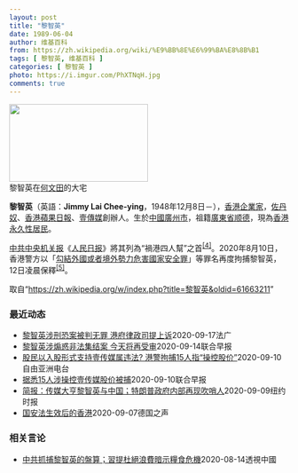 ```yaml
---
layout: post
title: "黎智英"
date: 1989-06-04
author: 维基百科
from: https://zh.wikipedia.org/wiki/%E9%BB%8E%E6%99%BA%E8%8B%B1
tags: [ 黎智英, 维基百科 ]
categories: [ 黎智英 ]
photo: https://i.imgur.com/PhXTNqH.jpg
comments: true
---
```

<div class="mw-parser-output"><div id="noteTA-3146cf78" class="noteTA"><div class="noteTA-group"><div data-noteta-group-source="module" data-noteta-group="IT"></div></div><div class="noteTA-local"><div data-noteta-code="zh:巧克力; zh-tw:巧克力; zh-hk:朱古力; zh-cn:巧克力;"></div><div data-noteta-code="zh-tw:黑道; zh-hk:黑社會; zh-cn:黑社会;"></div><div data-noteta-code="zh-tw:飯店; zh-hk:酒店; zh-cn:饭店;"></div><div data-noteta-code="zh-tw:伍佛維茲; zh-hk:沃夫維茲 ;zh-cn:沃尔福威茨;"></div></div></div>

<div class="thumb tright"><div class="thumbinner" style="width:252px;"><a href="/wiki/File:Jimmy_Lai_Chee-ying_home_in_Ho_Man_Tin_20200418.png" class="image"><img alt="" src="//upload.wikimedia.org/wikipedia/commons/thumb/9/9f/Jimmy_Lai_Chee-ying_home_in_Ho_Man_Tin_20200418.png/250px-Jimmy_Lai_Chee-ying_home_in_Ho_Man_Tin_20200418.png" decoding="async" width="250" height="140" class="thumbimage" srcset="//upload.wikimedia.org/wikipedia/commons/thumb/9/9f/Jimmy_Lai_Chee-ying_home_in_Ho_Man_Tin_20200418.png/375px-Jimmy_Lai_Chee-ying_home_in_Ho_Man_Tin_20200418.png 1.5x, //upload.wikimedia.org/wikipedia/commons/thumb/9/9f/Jimmy_Lai_Chee-ying_home_in_Ho_Man_Tin_20200418.png/500px-Jimmy_Lai_Chee-ying_home_in_Ho_Man_Tin_20200418.png 2x" data-file-width="861" data-file-height="481"></a>  <div class="thumbcaption"><div class="magnify"><a href="/wiki/File:Jimmy_Lai_Chee-ying_home_in_Ho_Man_Tin_20200418.png" class="internal" title="放大"></a></div>黎智英在<a href="/wiki/%E4%BD%95%E6%96%87%E7%94%B0" title="何文田">何文田</a>的大宅</div></div></div>
<p><b>黎智英</b>（英語：<span lang="en"><b>Jimmy Lai Chee-ying</b></span>，1948年12月8日<span class="useeditintro" title="Template:BLP editintro">－</span>），<a href="/wiki/%E9%A6%99%E6%B8%AF" title="香港">香港</a><a href="/wiki/%E4%BC%81%E4%B8%9A%E5%AE%B6" title="企业家">企業家</a>，<a href="/wiki/%E4%BD%90%E4%B8%B9%E5%A5%B4" title="佐丹奴">佐丹奴</a>、<a href="/wiki/%E8%98%8B%E6%9E%9C%E6%97%A5%E5%A0%B1_(%E9%A6%99%E6%B8%AF)" title="蘋果日報 (香港)">香港蘋果日報</a>、<a href="/wiki/%E5%A3%B9%E5%82%B3%E5%AA%92" title="壹傳媒">壹傳媒</a>創辦人。生於<a href="/wiki/%E4%B8%AD%E8%8F%AF%E6%B0%91%E5%9C%8B_(%E5%A4%A7%E9%99%B8%E6%99%82%E6%9C%9F)" class="mw-redirect" title="中華民國 (大陸時期)">中國</a><a href="/wiki/%E5%BB%A3%E5%B7%9E%E5%B8%82_(%E4%B8%AD%E8%8F%AF%E6%B0%91%E5%9C%8B)" title="廣州市 (中華民國)">廣州市</a>，祖籍<a href="/wiki/%E5%BB%A3%E6%9D%B1%E7%9C%81_(%E4%B8%AD%E8%8F%AF%E6%B0%91%E5%9C%8B)" title="廣東省 (中華民國)">廣東省</a><a href="/wiki/%E9%A1%BA%E5%BE%B7" class="mw-redirect" title="顺德">顺德</a>，現為<a href="/wiki/%E9%A6%99%E6%B8%AF%E5%B1%85%E6%B0%91#永久性居民" title="香港居民">香港永久性居民</a>。
</p><p><a href="/wiki/%E4%B8%AD%E5%85%B1%E4%B8%AD%E5%A4%AE%E6%9C%BA%E5%85%B3%E6%8A%A5" title="中共中央机关报">中共中央机关报</a>《<a href="/wiki/%E4%BA%BA%E6%B0%91%E6%97%A5%E6%8A%A5" title="人民日报">人民日报</a>》將其列為“禍港四人幫”之首<sup id="cite_ref-4" class="reference"><a href="#cite_note-4">[4]</a></sup>。2020年8月10日，香港警方以「<a href="/wiki/%E4%B8%AD%E8%8F%AF%E4%BA%BA%E6%B0%91%E5%85%B1%E5%92%8C%E5%9C%8B%E9%A6%99%E6%B8%AF%E7%89%B9%E5%88%A5%E8%A1%8C%E6%94%BF%E5%8D%80%E7%B6%AD%E8%AD%B7%E5%9C%8B%E5%AE%B6%E5%AE%89%E5%85%A8%E6%B3%95" title="中華人民共和國香港特別行政區維護國家安全法">勾結外國或者境外勢力危害國家安全罪</a>」等罪名再度拘捕黎智英，12日凌晨保釋<sup id="cite_ref-5" class="reference"><a href="#cite_note-5">[5]</a></sup>。
</p>
</div><noscript><img src="//zh.wikipedia.org/wiki/Special:CentralAutoLogin/start?type=1x1" alt="" title="" width="1" height="1" style="border: none; position: absolute;"></noscript>
<div class="printfooter">取自“<a dir="ltr" href="https://zh.wikipedia.org/w/index.php?title=黎智英&amp;oldid=61663211">https://zh.wikipedia.org/w/index.php?title=黎智英&amp;oldid=61663211</a>”</div><div id="recent-news"><h3>最近动态</h3><ul><li><a href="https://nodebe4.github.io/waimei/2020-09-17/%E9%BB%8E%E6%99%BA%E8%8B%B1%E6%B6%89%E5%88%91%E6%81%90%E6%A1%88%E8%A2%AB%E5%88%A4%E6%97%A0%E7%BD%AA-%E6%B8%AF%E5%BA%9C%E5%BE%8B%E6%94%BF%E5%8F%B8%E6%8F%90%E4%B8%8A%E8%AF%89" title="黎智英涉刑恐案被判无罪 港府律政司提上诉—— 18/09/2020 - 02:39 香港壹传媒创办人黎智英2017年在维多利亚花园参与纪念六四集会后，被控刑事恐吓一名《东方日报》记者。该案本月初...">黎智英涉刑恐案被判无罪 港府律政司提上诉</a><time>2020-09-17</time><a class="tag">法广</a></li>
<li><a href="https://nodebe4.github.io/waimei/2020-09-14/%E9%BB%8E%E6%99%BA%E8%8B%B1%E6%B6%89%E7%85%BD%E6%83%91%E9%9D%9E%E6%B3%95%E9%9B%86%E7%BB%93%E6%A1%88-%E4%BB%8A%E5%A4%A9%E5%B0%86%E5%86%8D%E5%8F%97%E5%AE%A1" title="黎智英涉煽惑非法集结案 今天将再受审—— 壹传媒集团创办人黎智英被控煽惑他人参与非法集结案，今天(15日)下午将在香港西九龙法院再提讯。 据香港东网报道，支联会今年6月不理会警方反对，在铜锣湾维...">黎智英涉煽惑非法集结案 今天将再受审</a><time>2020-09-14</time><a class="tag">联合早报</a></li>
<li><a href="https://nodebe4.github.io/waimei/2020-09-10/%E8%82%A1%E6%B0%91%E4%BB%A5%E5%85%A5%E8%82%A1%E5%BD%A2%E5%BC%8F%E6%94%AF%E6%8C%81%E5%A3%B9%E4%BC%A0%E5%AA%92%E5%B1%9E%E8%BF%9D%E6%B3%95-%E6%B8%AF%E8%AD%A6%E6%8B%98%E6%8D%9515%E4%BA%BA%E6%8C%87-%E6%93%8D%E6%8E%A7%E8%82%A1%E4%BB%B7" title="股民以入股形式支持壹传媒属违法? 港警拘捕15人指“操控股价”—— &nbsp; 上月壹传媒创办人黎智英被捕后，不少人为表示支持，在股票市场买入壹传媒股票，令股价大升。香港警方事后破天荒介入调查，拘捕15...">股民以入股形式支持壹传媒属违法?  港警拘捕15人指“操控股价”</a><time>2020-09-10</time><a class="tag">自由亚洲电台</a></li>
<li><a href="https://nodebe4.github.io/waimei/2020-09-10/%E6%8D%AE%E6%82%8915%E4%BA%BA%E6%B6%89%E6%93%8D%E6%8E%A7%E5%A3%B9%E4%BC%A0%E5%AA%92%E8%82%A1%E4%BB%B7%E8%A2%AB%E6%8D%95" title="据悉15人涉操控壹传媒股价被捕—— 香港警方逮捕15名涉嫌操纵壹传媒股价的人。自从壹传媒集团创办人黎智英被捕后，该公司股价飙涨了12倍，曾引发要求监管对此进行调查的呼吁。 综合香港01和南华早报...">据悉15人涉操控壹传媒股价被捕</a><time>2020-09-10</time><a class="tag">联合早报</a></li>
<li><a href="https://nodebe4.github.io/waimei/2020-09-09/%E7%AE%80%E6%8A%A5-%E4%BC%A0%E5%AA%92%E5%A4%A7%E4%BA%A8%E9%BB%8E%E6%99%BA%E8%8B%B1%E4%B8%8E%E4%B8%AD%E5%9B%BD-%E7%89%B9%E6%9C%97%E6%99%AE%E6%94%BF%E5%BA%9C%E5%86%85%E9%83%A8%E5%86%8D%E7%8E%B0%E5%90%B9%E5%93%A8%E4%BA%BA" title="简报：传媒大亨黎智英与中国；特朗普政府内部再现吹哨人—— KONEY BAI,KONEY BAI2020-09-10 10:06:04 黎智英上月在香港的家中。 &nbsp;•&nbsp;音频报道：香港传媒大亨黎智...">简报：传媒大亨黎智英与中国；特朗普政府内部再现吹哨人</a><time>2020-09-09</time><a class="tag">纽约时报</a></li>
<li><a href="https://nodebe4.github.io/waimei/2020-09-07/%E5%9B%BD%E5%AE%89%E6%B3%95%E7%94%9F%E6%95%88%E5%90%8E%E7%9A%84%E9%A6%99%E6%B8%AF" title="国安法生效后的香港—— 前香港众志成员周庭被捕：8月10日，继黎智英等人被捕后，23岁的前香港众志的成员周庭，也在住所遭十多名港警逮捕，指她涉嫌「勾结外国或境外势力危害国家安全罪」。周庭粉丝专页...">国安法生效后的香港</a><time>2020-09-07</time><a class="tag">德国之声</a></li>
</ul></div><div id="open-opinion"><h3>相关言论</h3><ul><li><a href="https://nodebe4.github.io/opinion/2020-08-14/%E4%B8%AD%E5%85%B1%E6%8A%93%E6%8D%95%E9%BB%8E%E6%99%BA%E8%8B%B1%E7%9A%84%E7%9B%A4%E7%AE%97-%E7%BF%92%E6%8F%90%E6%9D%9C%E7%B5%95%E6%B5%AA%E8%B2%BB%E6%9A%97%E7%A4%BA%E7%B3%A7%E9%A3%9F%E5%8D%B1%E6%A9%9F/" title="透視中國">中共抓捕黎智英的盤算；習提杜絕浪費暗示糧食危機</a><time>2020-08-14</time><a class="tag">透視中國</a></li>
</ul></div>